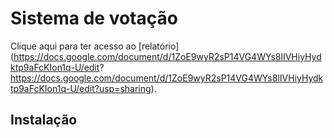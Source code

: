 # Sistema de votação

Clique aqui para ter acesso ao [relatório](https://docs.google.com/document/d/1ZoE9wyR2sP14VG4WYs8lIVHiyHydktp9aFcKIon1q-U/edit? https://docs.google.com/document/d/1ZoE9wyR2sP14VG4WYs8lIVHiyHydktp9aFcKIon1q-U/edit?usp=sharing).

## Instalação
